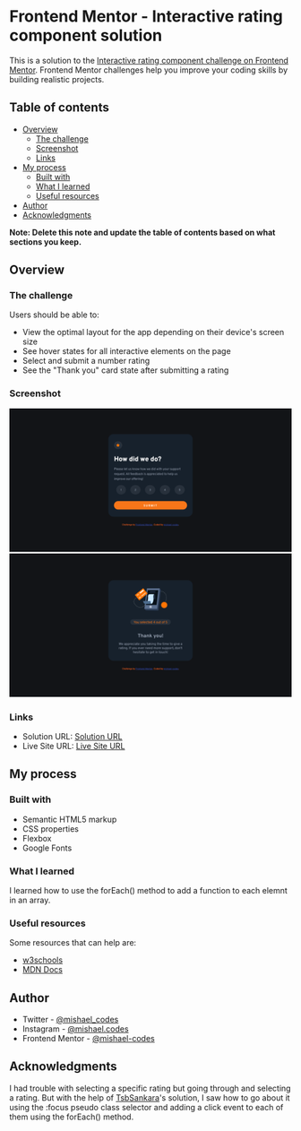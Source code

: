 # Frontend Mentor - Interactive rating component solution

This is a solution to the [Interactive rating component challenge on Frontend Mentor](https://www.frontendmentor.io/challenges/interactive-rating-component-koxpeBUmI). Frontend Mentor challenges help you improve your coding skills by building realistic projects. 

## Table of contents

- [Overview](#overview)
  - [The challenge](#the-challenge)
  - [Screenshot](#screenshot)
  - [Links](#links)
- [My process](#my-process)
  - [Built with](#built-with)
  - [What I learned](#what-i-learned)
  - [Useful resources](#useful-resources)
- [Author](#author)
- [Acknowledgments](#acknowledgments)

**Note: Delete this note and update the table of contents based on what sections you keep.**

## Overview

### The challenge

Users should be able to:

- View the optimal layout for the app depending on their device's screen size
- See hover states for all interactive elements on the page
- Select and submit a number rating
- See the "Thank you" card state after submitting a rating

### Screenshot

![](./images/screenshot-1.png)
![](./images/screenshot-2.png)

### Links

- Solution URL: [Solution URL](https://github.com/mishael-codes/interactive-rating-component-main)
- Live Site URL: [Live Site URL](https://mishael-codes.github.io/interactive-rating-component-main/)

## My process

### Built with

- Semantic HTML5 markup
- CSS properties
- Flexbox
- Google Fonts

### What I learned

I learned how to use the forEach() method to add a function to each elemnt in an array.


### Useful resources

Some resources that can help are:

- [w3schools](https://www.w3schools.com/jsref/jsref_foreach.asp)
- [MDN Docs](https://developer.mozilla.org/en-US/docs/Web/JavaScript/Reference/Global_Objects/Array/forEach)

## Author

- Twitter - [@mishael_codes](https://www.twitter.com/mishael_codes)
- Instagram - [@mishael.codes](https://www.instagram.com/mishael.codes)
- Frontend Mentor - [@mishael-codes](https://www.frontendmentor.io/profile/mishael-codes)

## Acknowledgments

I had trouble with selecting a specific rating but going through and selecting a rating. But with the help of [TsbSankara](https://tsbsankara.netlify.app)'s solution, I saw how to go about it using the :focus pseudo class selector and adding a click event to each of them using the forEach() method.

